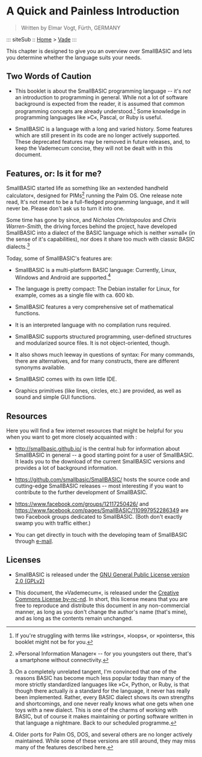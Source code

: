 A Quick and Painless Introduction
=================================

> Written by Elmar Vogt, F&uuml;rth, GERMANY

::: siteSub ::
[Home](/index.html) > [Vade](/pages/vade.html)
:::

This chapter is designed to give you an overview over SmallBASIC and
lets you determine whether the language suits your needs.

Two Words of Caution
--------------------

-   This booklet is about the SmallBASIC programming language -- it's *not* an
    introduction to programming in general. While not a lot of software
    background is expected from the reader, it is assumed that common
    programming concepts are already understood.[^1] Some knowledge in
    programming languages like &raquo;C&laquo;, Pascal, or Ruby is useful.

-   SmallBASIC is a language with a long and varied history. Some features which
    are still present in its code are no longer actively supported.
    These deprecated features may be removed in future releases, and, to
    keep the Vademecum concise, they will not be dealt with in this
    document.

Features, or: Is it for me?
---------------------------

SmallBASIC started life as something like an &raquo;extended handheld calculator&laquo;,
designed for PIMs[^2] running the Palm OS. One release note read,
It's not meant to be a full-fledged programming language, and it
will never be. Please don't ask us to turn it into one.

Some time has gone by since, and *Nicholas Christopoulos* and *Chris
Warren-Smith*, the driving forces behind the project, have developed
SmallBASIC into a dialect of the BASIC language which is neither &raquo;small&laquo; (in
the sense of it's capabilities), nor does it share too much with classic
BASIC dialects.[^3]

Today, some of SmallBASIC's features are:

-   SmallBASIC is a multi-platform BASIC language: Currently, Linux, Windows and
    Android are supported.[^4]

-   The language is pretty compact: The Debian installer for Linux, for
    example, comes as a single file with ca. 600 kb.

-   SmallBASIC features a very comprehensive set of mathematical functions.

-   It is an interpreted language with no compilation runs required.

-   SmallBASIC supports structured programming, user-defined structures and
    modularized source files. It is not object-oriented, though.

-   It also shows much leeway in questions of syntax: For many commands,
    there are alternatives, and for many constructs, there are different
    synonyms available.

-   SmallBASIC comes with its own little IDE.

-   Graphics primitives (like lines, circles, etc.) are provided, as
    well as sound and simple GUI functions.

Resources
---------

Here you will find a few internet resources that might be helpful for
you when you want to get more closely acquainted with :

-   <http://smallbasic.github.io/> is the central hub for
    information about SmallBASIC in general -- a good starting point for a user of
    SmallBASIC. It leads you to the download of the current SmallBASIC versions and provides
    a lot of background information.

-   <https://github.com/smallbasic/SmallBASIC/> hosts the source code
    and cutting-edge SmallBASIC releases -- most interesting if you want to
    contribute to the further development of SmallBASIC.

-   <https://www.facebook.com/groups/12117250426/> and
    <https://www.facebook.com/pages/SmallBASIC/110997952286349> are two
    Facebook groups dedicated to SmallBASIC. (Both don't exactly swamp you with
    traffic either.)

-   You can get directly in touch with the developing team of SmallBASIC through
    [e-mail](mailto:smallbasic@gmail.com).

Licenses
--------

-   SmallBASIC is released under the [GNU General Public License version 2.0
    (GPLv2)](http://www.gnu.org/licenses/old-licenses/gpl-2.0)

-   This document, the &raquo;Vademecum&laquo;, is released under the
    [Creative Commons License
    by-nc-nd](http://creativecommons.org/licenses/by-nc-nd/3.0/de/deed.en_GB).
    In short, this license means that you are free to reproduce and
    distribute this document in any non-commercial manner, as long as
    you don't change the author's name (that's mine), and as long as the
    contents remain unchanged.

[^1]: If you're struggling with terms like &raquo;strings&laquo;,
    &raquo;loops&laquo;, or &raquo;pointers&laquo;, this booklet might not be for
    you.

[^2]: &raquo;Personal Information Manager&laquo; -- for you youngsters out
    there, that's a smartphone without connectivity.

[^3]: On a completely unrelated tangent, I'm convinced that one of the
    reasons BASIC has become much less popular today than many of the
    more strictly standardized languages like &raquo;C&laquo;, Python, or
    Ruby, is that though there actually *is* a standard for the
    language, it never has really been implemented. Rather, every BASIC
    dialect shows its own strengths and shortcomings, and one never
    really knows what one gets when one toys with a new dialect. This is
    one of the charms of working with BASIC, but of course it makes
    maintaining or porting software written in that language a
    nightmare.
    Back to our scheduled programme.

[^4]: Older ports for Palm OS, DOS, and several others are no longer
    actively maintained. While some of these versions are still around,
    they may miss many of the features described here.
